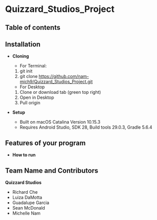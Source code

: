 # Quizzard_Studios_Project

## Table of contents

## Installation
* **Cloning**
  * For Terminal:
  1. git init
  2. git clone https://github.com/nam-mich9/Quizzard_Studios_Project.git
  
  * For Desktop
  1. Clone or download tab (green top right)
  2. Open in Desktop
  3. Pull origin

* **Setup**
  * Built on macOS Catalina Version 10.15.3
  * Requires Android Studio, SDK 28, Build tools 29.0.3, Gradle 5.6.4

## Features of your program
* **How to run**


## Team Name and Contributors
**Quizzard Studios**
 * Richard Che
 * Luiza DaMotta
 * Guadalupe Garcia
 * Sean McDonald
 * Michelle Nam
  


